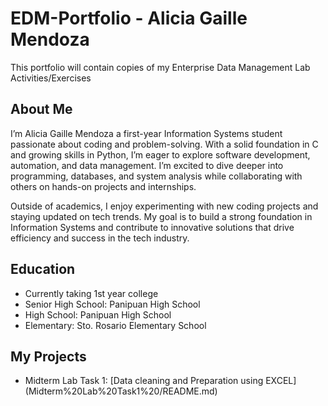 # EDM-Portfolio - Alicia Gaille Mendoza
This portfolio will contain copies of my Enterprise Data Management Lab Activities/Exercises

## About Me
I’m Alicia Gaille Mendoza a first-year Information Systems student passionate about coding and problem-solving. With a solid foundation in C and growing skills in Python, I’m eager to explore software development, automation, and data management. I’m excited to dive deeper into programming, databases, and system analysis while collaborating with others on hands-on projects and internships.

Outside of academics, I enjoy experimenting with new coding projects and staying updated on tech trends. My goal is to build a strong foundation in Information Systems and contribute to innovative solutions that drive efficiency and success in the tech industry.
## Education
- Currently taking 1st year college
- Senior High School: Panipuan High School
- High School: Panipuan High School
- Elementary: Sto. Rosario Elementary School

## My Projects
- Midterm Lab Task 1: [Data cleaning and Preparation using EXCEL] (Midterm%20Lab%20Task1%20/README.md)
